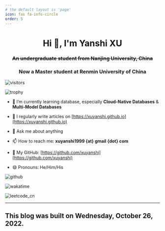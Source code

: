 ```yaml
---
# the default layout is 'page'
icon: fas fa-info-circle
order: 5
---
```

<!-- 

> Add Markdown syntax content to file `_tabs/about.md`{: .filepath } and it will show up on this page.
> {: .prompt-tip }
>
>  -->

<h1 align="center">Hi 👋, I'm Yanshi XU</h1>

<!--
<p align="center">
You can also call me Genshi Komatsu
（
<ruby>小松<rp>（</rp><rt>こまつ</rt><rp>）</rp></ruby>
<ruby>言詩<rp>（</rp><rt>げんし</rt><rp>）</rp></ruby>
）
, a Japanese-style nickname of mine
</p>
-->

<h3 align="center"><strike>An undergraduate student from Nanjing University, China</strike></h3>
<h3 align="center">Now a Master student at Renmin University of China</h3>

<p>
<img align="center" src="https://komarev.com/ghpvc/?username=xuyanshi&label=Profile%20views&color=0e75b6&style=flat" alt="visitors" />
</p>

<p>
<img align="center" src="https://github-profile-trophy.vercel.app/?username=xuyanshi&column=7" alt="trophy" />
</p>

- 🌱 I’m currently learning database, especially **Cloud-Native Databases** & **Multi-Model Databases**

<!--

🇪🇺 I’m looking for help with moving to Europe

-->

- 📝 I regularly write articles on [https://xuyanshi.github.io](https://xuyanshi.github.io)

- 💬 Ask me about anything

- 📫 How to reach me:  **xuyanshi1999 {at} gmail {dot} com**

- 🔭 My GitHub: [https://github.com/xuyanshi](https://github.com/xuyanshi)

- 😄 Pronouns: He/Him/His


<p>
<img align="center" src="https://github-readme-stats-bv79ec4l6-xuyanshi.vercel.app/api?username=xuyanshi&show_icons=true&locale=en&theme=buefy" alt="github" />
</p>

<!--
<p>
<img align="center" src="https://github-readme-stats-bv79ec4l6-xuyanshi.vercel.app/api/top-langs/?username=xuyanshi&show_icons=true&locale=en&layout=compact&theme=buefy" alt="top-langs" />
</p>
-->

<p>
<img align="center" src="https://github-readme-stats-bv79ec4l6-xuyanshi.vercel.app/api/wakatime?username=xuyanshi&layout=compact&theme=buefy&range=all_time" alt="wakatime" />
</p>


<p>
<img align="center" src="https://leetcard.jacoblin.cool/genshi?theme=wtf&font=Share%20Tech%20Mono&ext=contest&site=cn" alt="leetcode_cn" />
</p>


<!--

[![Readme Card](https://github-readme-stats.vercel.app/api?username=xuyanshi&count_private=true&show_icons=true&theme=buefy)](https://github.com/xuyanshi/github-readme-stats)
[![Top Langs](https://github-readme-stats.vercel.app/api/top-langs/?username=xuyanshi&show_icons=true&layout=compact&theme=buefy)](https://github.com/xuyanshi/github-readme-stats)

Here are some ideas to get you started:
- ⚡ Fun fact: ...

-->


<!--
## [❤️](https://moqixis.github.io)
-->

---

<!--
## Fight For Freedom🗽
-->
## This blog was built on Wednesday, October 26, 2022.
